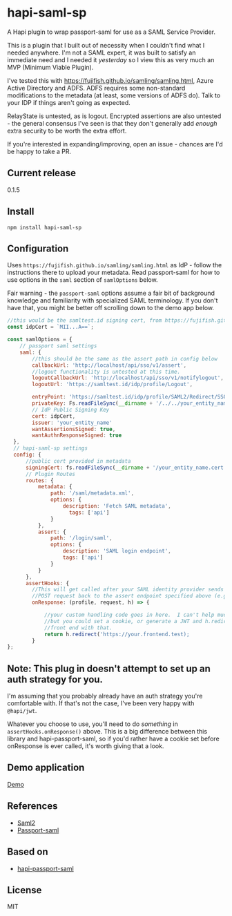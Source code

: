 # hapi-saml-sp
A Hapi plugin to wrap passport-saml for use as a SAML Service Provider.

This is a plugin that I built out of necessity when I couldn't find what I
needed anywhere.  I'm not a SAML expert, it was built to satisfy an immediate
need and I needed it _yesterday_ so I view this as very much an MVP (Minimum Viable Plugin).

I've tested this with https://fujifish.github.io/samling/samling.html, Azure Active Directory and ADFS.
ADFS requires some non-standard modifications to the metadata (at least, some versions of ADFS do).  Talk
to your IDP if things aren't going as expected.

RelayState is untested, as is logout.  Encrypted assertions are also untested - the
general consensus I've seen is that they don't generally add _enough_ extra security
to be worth the extra effort.

If you're interested in expanding/improving, open an issue - chances are I'd be happy to
take a PR.

## Current release
0.1.5

## Install

`npm install hapi-saml-sp`

## Configuration

Uses `https://fujifish.github.io/samling/samling.html` as IdP - follow the instructions there to upload your metadata.
Read passport-saml for how to use options in the `saml` section of `samlOptions` below.

Fair warning - the `passport-saml` options assume a fair bit of background knowledge and
familiarity with specialized SAML terminology.  If you don't have that, you might be better
off scrolling down to the demo app below.

```javascript
//this would be the samltest.id signing cert, from https://fujifish.github.io/samling/samling.html
const idpCert = `MII...A==`;

const samlOptions = {
    // passport saml settings
    saml: {
        //this should be the same as the assert path in config below
        callbackUrl: 'http://localhost/api/sso/v1/assert',
        //logout functionality is untested at this time.
        logoutCallbackUrl: 'http://localhost/api/sso/v1/notifylogout',
        logoutUrl: 'https://samltest.id/idp/profile/Logout',

        entryPoint: 'https://samltest.id/idp/profile/SAML2/Redirect/SSO',
        privateKey: Fs.readFileSync(__dirname + '/../../your_entity_name.key'),
        // IdP Public Signing Key
        cert: idpCert,
        issuer: 'your_entity_name'
        wantAssertionsSigned: true,
        wantAuthnResponseSigned: true
  },
  // hapi-saml-sp settings
  config: {
      //public cert provided in metadata
      signingCert: fs.readFileSync(__dirname + '/your_entity_name.cert', 'utf-8'),
      // Plugin Routes
      routes: {
          metadata: {
              path: '/saml/metadata.xml',
              options: {
                  description: 'Fetch SAML metadata',
                    tags: ['api']
              }
          },
          assert: {
              path: '/login/saml',
              options: {
                  description: 'SAML login endpoint',
                  tags: ['api']
              }
          }
      },
      assertHooks: {
        //This will get called after your SAML identity provider sends a
        //POST request back to the assert endpoint specified above (e.g. /login/saml)
        onResponse: (profile, request, h) => {

            //your custom handling code goes in here.  I can't help much with this,
            //but you could set a cookie, or generate a JWT and h.redirect() your user to your
            //front end with that.
            return h.redirect('https://your.frontend.test);
        }
};
```

## Note: This plug in doesn't attempt to set up an auth strategy for you.

I'm assuming that you probably already have an auth strategy you're comfortable with.
If that's not the case, I've been very happy with `@hapi/jwt`.

Whatever you choose to use, you'll need to do _something_ in `assertHooks.onResponse()`
above.  This is a big difference between this library and hapi-passport-saml, so
if you'd rather have a cookie set before onResponse is ever called, it's worth giving
that a look.

## Demo application

[Demo](https://github.com/theoryandprinciple/hapi-saml-sp-demo)

## References
* [Saml2](https://github.com/Clever/saml2)
* [Passport-saml](https://github.com/node-saml/passport-saml)

## Based on
* [hapi-passport-saml](https://github.com/molekilla/hapi-passport-saml)

## License
MIT
